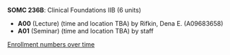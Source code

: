 **SOMC 236B**: Clinical Foundations IIB (6 units)

- **A00** (Lecture) (time and location TBA) by Rifkin, Dena E. (A09683658)
- **A01** (Seminar) (time and location TBA) by staff

[Enrollment numbers over time](./SOMC236B.tsv)
